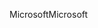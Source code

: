 <span data-ttu-id="97ccb-101">Microsoft</span><span class="sxs-lookup"><span data-stu-id="97ccb-101">Microsoft</span></span>